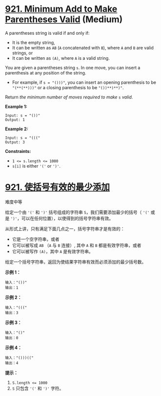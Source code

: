 # [921. Minimum Add to Make Parentheses Valid](https://leetcode.com/problems/minimum-add-to-make-parentheses-valid/) (Medium)

A parentheses string is valid if and only if:

- It is the empty string,
- It can be written as `AB` (`A` concatenated with `B`), where `A` and `B` are valid strings, or
- It can be written as `(A)`, where `A` is a valid string.

You are given a parentheses string `s`. In one move, you can insert a parenthesis at any position of the string.

- For example, if `s = "()))"`, you can insert an opening parenthesis to be `"(**(**)))"` or a closing parenthesis to be `"())**)**)"`.

Return *the minimum number of moves required to make* `s` *valid*.

 

**Example 1:**

```
Input: s = "())"
Output: 1
```

**Example 2:**

```
Input: s = "((("
Output: 3
```

 

**Constraints:**

- `1 <= s.length <= 1000`
- `s[i]` is either `'('` or `')'`.



# [921. 使括号有效的最少添加](https://leetcode-cn.com/problems/minimum-add-to-make-parentheses-valid/)

难度中等

给定一个由 `'('` 和 `')'` 括号组成的字符串 `S`，我们需要添加最少的括号（ `'('` 或是 `')'`，可以在任何位置），以使得到的括号字符串有效。

从形式上讲，只有满足下面几点之一，括号字符串才是有效的：

- 它是一个空字符串，或者
- 它可以被写成 `AB` （`A` 与 `B` 连接）, 其中 `A` 和 `B` 都是有效字符串，或者
- 它可以被写作 `(A)`，其中 `A` 是有效字符串。

给定一个括号字符串，返回为使结果字符串有效而必须添加的最少括号数。

 

**示例 1：**

```
输入："())"
输出：1
```

**示例 2：**

```
输入："((("
输出：3
```

**示例 3：**

```
输入："()"
输出：0
```

**示例 4：**

```
输入："()))(("
输出：4
```

 

**提示：**

1. `S.length <= 1000`
2. `S` 只包含 `'('` 和 `')'` 字符。